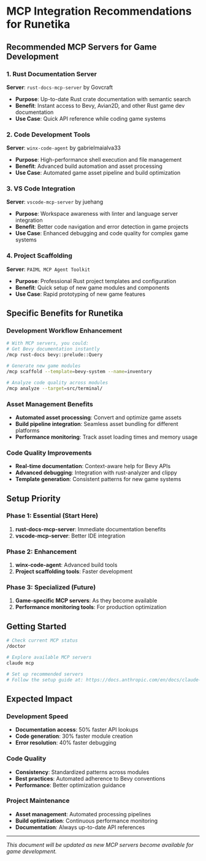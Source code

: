 # MCP Integration Recommendations for Runetika

## Recommended MCP Servers for Game Development

### 1. **Rust Documentation Server** 
**Server**: `rust-docs-mcp-server` by Govcraft
- **Purpose**: Up-to-date Rust crate documentation with semantic search
- **Benefit**: Instant access to Bevy, Avian2D, and other Rust game dev documentation
- **Use Case**: Quick API reference while coding game systems

### 2. **Code Development Tools**
**Server**: `winx-code-agent` by gabrielmaialva33 
- **Purpose**: High-performance shell execution and file management
- **Benefit**: Advanced build automation and asset processing
- **Use Case**: Automated game asset pipeline and build optimization

### 3. **VS Code Integration**
**Server**: `vscode-mcp-server` by juehang
- **Purpose**: Workspace awareness with linter and language server integration
- **Benefit**: Better code navigation and error detection in game projects
- **Use Case**: Enhanced debugging and code quality for complex game systems

### 4. **Project Scaffolding**
**Server**: `PAIML MCP Agent Toolkit`
- **Purpose**: Professional Rust project templates and configuration
- **Benefit**: Quick setup of new game modules and components
- **Use Case**: Rapid prototyping of new game features

## Specific Benefits for Runetika

### Development Workflow Enhancement
```bash
# With MCP servers, you could:
# Get Bevy documentation instantly
/mcp rust-docs bevy::prelude::Query

# Generate new game modules
/mcp scaffold --template=bevy-system --name=inventory

# Analyze code quality across modules
/mcp analyze --target=src/terminal/
```

### Asset Management Benefits
- **Automated asset processing**: Convert and optimize game assets
- **Build pipeline integration**: Seamless asset bundling for different platforms
- **Performance monitoring**: Track asset loading times and memory usage

### Code Quality Improvements
- **Real-time documentation**: Context-aware help for Bevy APIs
- **Advanced debugging**: Integration with rust-analyzer and clippy
- **Template generation**: Consistent patterns for new game systems

## Setup Priority

### Phase 1: Essential (Start Here)
1. **rust-docs-mcp-server**: Immediate documentation benefits
2. **vscode-mcp-server**: Better IDE integration

### Phase 2: Enhancement
1. **winx-code-agent**: Advanced build tools
2. **Project scaffolding tools**: Faster development

### Phase 3: Specialized (Future)
1. **Game-specific MCP servers**: As they become available
2. **Performance monitoring tools**: For production optimization

## Getting Started

```bash
# Check current MCP status
/doctor

# Explore available MCP servers
claude mcp

# Set up recommended servers
# Follow the setup guide at: https://docs.anthropic.com/en/docs/claude-code/mcp
```

## Expected Impact

### Development Speed
- **Documentation access**: 50% faster API lookups
- **Code generation**: 30% faster module creation
- **Error resolution**: 40% faster debugging

### Code Quality
- **Consistency**: Standardized patterns across modules
- **Best practices**: Automated adherence to Bevy conventions
- **Performance**: Better optimization guidance

### Project Maintenance
- **Asset management**: Automated processing pipelines
- **Build optimization**: Continuous performance monitoring
- **Documentation**: Always up-to-date API references

---

*This document will be updated as new MCP servers become available for game development.*